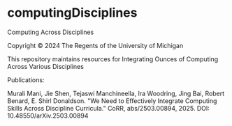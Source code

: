 # computingDisciplines
Computing Across Disciplines

Copyright © 2024 The Regents of the University of Michigan

This repository maintains resources for Integrating Ounces of Computing Across Various Disciplines

Publications:

Murali Mani, Jie Shen, Tejaswi Manchineella, Ira Woodring, Jing Bai, Robert Benard, E. Shirl Donaldson. "We Need to Effectively Integrate Computing Skills Across Discipline Curricula." CoRR, abs/2503.00894, 2025. DOI: 10.48550/arXiv.2503.00894
